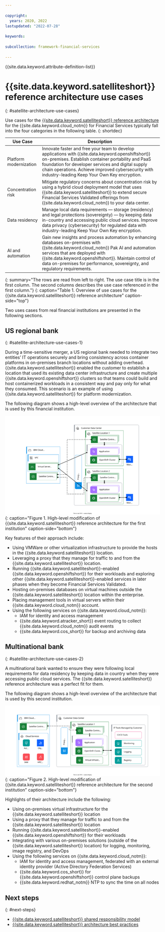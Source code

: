 ```yaml
---

copyright:
  years: 2020, 2022
lastupdated: "2022-07-28"

keywords: 

subcollection: framework-financial-services

---
```


{{site.data.keyword.attribute-definition-list}}

# {{site.data.keyword.satelliteshort}} reference architecture use cases
{: #satellite-architecture-use-cases}



Use cases for the [{{site.data.keyword.satelliteshort}} reference architecture](/docs/framework-financial-services?topic=framework-financial-services-satellite-architecture-about)  for the {{site.data.keyword.cloud_notm}} for Financial Services typically fall into the four categories in the following table.
{: shortdec}


| Use Case | Description |
| - | - |
| Platform modernization | Innovate faster and free your team to develop applications with {{site.data.keyword.openshiftshort}} on-premises. Establish container portability and PaaS foundation for developer services and digital supply chain operations. Achieve improved cybersecurity with industry-leading Keep Your Own Key encryption. |
| Concentration risk | Mitigate regulatory concerns about concentration risk by using a hybrid cloud deployment model that uses {{site.data.keyword.satelliteshort}} to extend secure Financial Services Validated offerings from {{site.data.keyword.cloud_notm}} to your data center. |
| Data residency| Manage local data requirements &mdash; storage (residency) and legal protections (sovereignty) &mdash; by keeping data in-country and accessing public cloud services. Improve data privacy (cybersecurity) for regulated data with industry-leading Keep Your Own Key encryption. |
| AI and automation | Gain new insights and process automation by enhancing databases on-premises with {{site.data.keyword.cloud_notm}} Pak AI and automation services that are deployed with {{site.data.keyword.openshiftshort}}. Maintain control of data on-premises for performance, sovereignty, and regulatory requirements. |
{: summary="The rows are read from left to right. The use case title is in the first column. The second columns describes the use case referenced in the first column."}
{: caption="Table 1. Overview of use cases for the {{site.data.keyword.satelliteshort}} reference architecture" caption-side="top"}

Two uses cases from real financial institutions are presented in the following sections.

## US regional bank 
{: #satellite-architecture-use-cases-1}

During a time-sensitive merger, a US regional bank needed to integrate two entities’ IT operations securely and bring consistency across container platforms in on-premises branch locations without adding overhead. {{site.data.keyword.satelliteshort}} enabled the customer to establish a location that used its existing data center infrastructure and create multiple {{site.data.keyword.openshiftshort}} clusters so that teams could build and host containerized workloads in a consistent way and pay only for what they consumed. This scenario is an example of using {{site.data.keyword.satelliteshort}} for platform modernization.

The following diagram shows a high-level overview of the architecture that is used by this financial institution.

![High-level modification of {{site.data.keyword.satelliteshort}} reference architecture for the first institution](../images/satellite-use-cases/satellite_use_case_1_beta2_04_06.svg){: caption="Figure 1. High-level modification of {{site.data.keyword.satelliteshort}} reference architecture for the first institution" caption-side="bottom"}

Key features of their approach include:
 
- Using VMWare or other virtualization infrastructure to provide the hosts in the {{site.data.keyword.satelliteshort}} location.
- Leveraging a proxy that they manage for traffic to and from the {{site.data.keyword.satelliteshort}} location.
- Running {{site.data.keyword.satelliteshort}}-enabled {{site.data.keyword.openshiftshort}} for their workloads and exploring other {{site.data.keyword.satelliteshort}}-enabled services in later phases when they become Financial Services Validated.
- Hosting on-premises databases on virtual machines outside the {{site.data.keyword.satelliteshort}} location within the enterprise.
- Placing management tools in virtual servers within their {{site.data.keyword.cloud_notm}} account.
- Using the following services on {{site.data.keyword.cloud_notm}}:
    - IAM for identity and access management
    - {{site.data.keyword.atracker_short}} event routing to collect {{site.data.keyword.cloud_notm}} audit events
    - {{site.data.keyword.cos_short}} for backup and archiving data

## Multinational bank
{: #satellite-architecture-use-cases-2}

A multinational bank wanted to ensure they were following local requirements for data residency by keeping data in country when they were accessing public cloud services. The {{site.data.keyword.satelliteshort}} reference architecture was a perfect fit for them.

The following diagram shows a high-level overview of the architecture that is used by this second institution.

![High-level modification of {{site.data.keyword.satelliteshort}} reference architecture for the second institution](../images/satellite-use-cases/satellite_use_case_2_beta2_04_06.svg){: caption="Figure 2. High-level modification of {{site.data.keyword.satelliteshort}} reference architecture for the second institution" caption-side="bottom"}

Highlights of their architecture include the following:

- Using on-premises virtual infrastructure for the {{site.data.keyword.satelliteshort}} location
- Using a proxy that they manage for traffic to and from the {{site.data.keyword.satelliteshort}} location
- Running {{site.data.keyword.satelliteshort}}-enabled {{site.data.keyword.openshiftshort}} for their workloads
- Integrating with various on-premises solutions (outside of the {{site.data.keyword.satelliteshort}} location) for logging, monitoring, image registry, and DevOps
- Using the following services on {{site.data.keyword.cloud_notm}}:
    - IAM for identity and access management, federated with an external identity provider (Active Directory Federation Services)
    - {{site.data.keyword.cos_short}} for {{site.data.keyword.openshiftshort}} control plane backups
    - {{site.data.keyword.redhat_notm}} NTP to sync the time on all nodes

## Next steps
{: #next-steps}

- [{{site.data.keyword.satelliteshort}} shared responsibility model](/docs/framework-financial-services?topic=framework-financial-services-satellite-architecture-shared-responsibilities)
- [{{site.data.keyword.satelliteshort}} architecture best practices](/docs/framework-financial-services?topic=framework-financial-services-satellite-architecture-best-practices)
